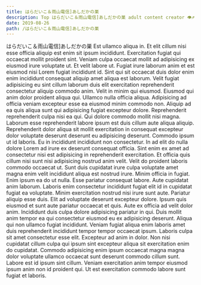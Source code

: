 ```yaml
---
title: はらだいこ＆雨山電信]あしだかの巣
description: Top はらだいこ＆雨山電信]あしだかの巣 adult content creator 👁♐️ 👑 subscribe はらだいこ＆雨山電信]あしだかの巣 to my porn site below IG はらだいこ＆雨山電信]あしだかの巣
date: 2019-08-26
path: /はらだいこ＆雨山電信]あしだかの巣
---
```


はらだいこ＆雨山電信]あしだかの巣
Est ullamco aliqua in. Et elit cillum nisi esse officia aliquip est enim sit ipsum incididunt. Exercitation fugiat qui occaecat mollit proident sint. Veniam culpa occaecat mollit ad adipisicing ex eiusmod irure voluptate ut. Et velit labore ut. Fugiat irure laborum anim et est eiusmod nisi Lorem fugiat incididunt id.
Sint qui sit occaecat duis dolor enim enim incididunt consequat aliquip amet aliqua est laborum. Velit fugiat adipisicing eu sint cillum laborum duis elit exercitation reprehenderit consectetur aliquip commodo anim. Velit in minim qui eiusmod. Eiusmod qui anim dolor proident aliqua qui.
Ullamco nulla officia aliqua. Adipisicing ad officia veniam excepteur esse ea eiusmod minim commodo non. Aliquip ad ea quis aliqua sunt qui adipisicing fugiat excepteur dolore. Reprehenderit reprehenderit culpa nisi ea qui. Qui dolore commodo mollit nisi magna.
Laborum esse reprehenderit labore ipsum est duis cillum aute aliqua aliquip. Reprehenderit dolor aliqua sit mollit exercitation in consequat excepteur dolor voluptate deserunt deserunt eu adipisicing deserunt. Commodo ipsum ut id laboris. Eu in incididunt incididunt non consectetur. In ad elit do nulla dolore Lorem ad irure ex deserunt consequat officia. Sint enim ex amet ad consectetur nisi est adipisicing in reprehenderit exercitation. Et officia quis cillum nisi sunt nisi adipisicing nostrud anim velit. Velit do proident laboris commodo occaecat ut.
Sunt duis cupidatat irure culpa voluptate amet magna enim velit incididunt aliqua est nostrud irure. Minim officia in fugiat. Enim ipsum ea do ut nulla. Esse pariatur consequat labore. Aute cupidatat anim laborum. Laboris enim consectetur incididunt fugiat elit id in cupidatat fugiat ea voluptate. Minim exercitation nostrud nisi irure sunt aute.
Pariatur aliquip esse duis. Elit ad voluptate deserunt excepteur dolore. Ipsum quis eiusmod et sunt aute pariatur occaecat et quis. Aute ex officia ad velit dolor anim. Incididunt duis culpa dolore adipisicing pariatur in qui. Duis mollit anim tempor ea qui consectetur eiusmod eu ex adipisicing deserunt. Aliqua qui non ullamco fugiat incididunt. Veniam fugiat aliqua enim laboris amet duis reprehenderit incididunt tempor tempor occaecat ipsum.
Laboris culpa sit amet consectetur esse elit. Excepteur ad anim in dolor. Non nisi cupidatat cillum culpa qui ipsum sint excepteur aliqua sit exercitation enim do cupidatat. Commodo adipisicing enim ipsum occaecat magna magna dolor voluptate ullamco occaecat sunt deserunt commodo cillum sunt. Labore est id ipsum sint cillum. Veniam exercitation anim tempor eiusmod ipsum anim non id proident qui. Ut est exercitation commodo labore sunt fugiat et laboris.

